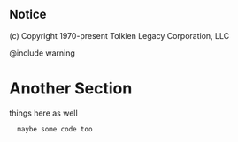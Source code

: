 
## Notice

(c) Copyright 1970-present Tolkien Legacy Corporation, LLC

@include warning

# Another Section

things here as well

```
  maybe some code too
```

